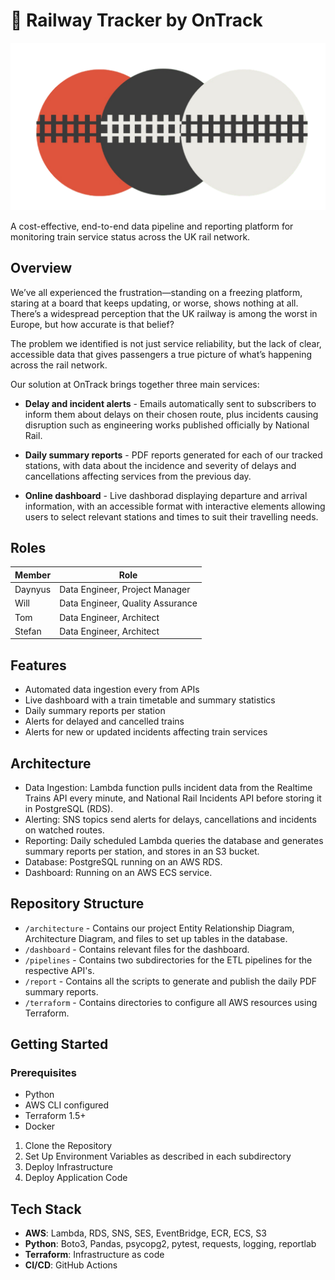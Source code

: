 # 🚆 Railway Tracker by OnTrack

![logo](./OnTrack.png)

A cost-effective, end-to-end data pipeline and reporting platform for monitoring train service status across the UK rail network.

## Overview

We’ve all experienced the frustration—standing on a freezing platform, staring at a board that keeps updating, or worse, shows nothing at all.
There’s a widespread perception that the UK railway is among the worst in Europe, but how accurate is that belief?

The problem we identified is not just service reliability, but the lack of clear, accessible data that gives passengers a true picture of what’s happening across the rail network.

Our solution at OnTrack brings together three main services:

- **Delay and incident alerts** - Emails automatically sent to subscribers to inform them about delays on their chosen route, plus incidents causing disruption such as engineering works published officially by National Rail.

- **Daily summary reports** - PDF reports generated for each of our tracked stations, with data about the incidence and severity of delays and cancellations affecting services from the previous day.

- **Online dashboard** - Live dashborad displaying departure and arrival information, with an accessible format with interactive elements allowing users to select relevant stations and times to suit their travelling needs.

## Roles

| Member    | Role                            |
|-----------|---------------------------------|
| Daynyus   | Data Engineer, Project Manager  |
| Will      | Data Engineer, Quality Assurance|
| Tom       | Data Engineer, Architect        |
| Stefan    | Data Engineer, Architect        |

## Features

- Automated data ingestion every from APIs
- Live dashboard with a train timetable and summary statistics
- Daily summary reports per station
- Alerts for delayed and cancelled trains
- Alerts for new or updated incidents affecting train services

## Architecture

- Data Ingestion: Lambda function pulls incident data from the Realtime Trains API every minute, and National Rail Incidents API before storing it in PostgreSQL (RDS).
- Alerting: SNS topics send alerts for delays, cancellations and incidents on watched routes.
- Reporting: Daily scheduled Lambda queries the database and generates summary reports per station, and stores in an S3 bucket.
- Database: PostgreSQL running on an AWS RDS.
- Dashboard: Running on an AWS ECS service.

## Repository Structure

- `/architecture` - Contains our project Entity Relationship Diagram, Architecture Diagram, and files to set up tables in the database.
- `/dashboard` - Contains relevant files for the dashboard.
- `/pipelines` - Contains two subdirectories for the ETL pipelines for the respective API's.
- `/report` - Contains all the scripts to generate and publish the daily PDF summary reports.
- `/terraform` - Contains directories to configure all AWS resources using Terraform.

## Getting Started

### Prerequisites
- Python
- AWS CLI configured
- Terraform 1.5+
- Docker

1. Clone the Repository
2. Set Up Environment Variables as described in each subdirectory
3. Deploy Infrastructure
4. Deploy Application Code

## Tech Stack

- **AWS**: Lambda, RDS, SNS, SES, EventBridge, ECR, ECS, S3
- **Python**: Boto3, Pandas, psycopg2, pytest, requests, logging, reportlab
- **Terraform**: Infrastructure as code
- **CI/CD**: GitHub Actions